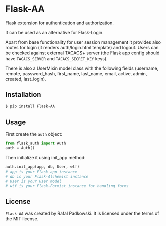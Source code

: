 # Flask-AA

Flask extension for authentication and authorization.

It can be used as an alternative for Flask-Login.

Apart from base functionality for user session management it provides also routes for login (it renders auth/login.html template) and logout.
Users can be checked against external TACACS+ server (the Flask app config should have `TACACS_SERVER` and `TACACS_SECRET_KEY` keys).

There is also a UserMixin model class with the following fields (username, remote, password_hash, first_name, last_name, email, active, admin, created, last_login).


## Installation

```bash
$ pip install Flask-AA
```


## Usage

First create the `auth` object:

```python
from flask_auth import Auth
auth = Auth()
```

Then initialize it using init_app method:

```python
auth.init_app(app, db, User, wtf)
# app is your Flask app instance
# db is your Flask-Alchemist instance
# User is your User model
# wtf is your Flask-Formist instance for handling forms
```


## License

`Flask-AA` was created by Rafal Padkowski. It is licensed under the terms
of the MIT license.
